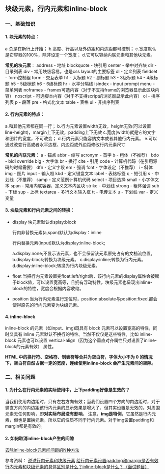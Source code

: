 ## 块级元素，行内元素和inline-block

### 一、基础知识

#### 1. 块元素的特点：

a.总是在新行上开始；
b.高度、行高以及外边距和内边距都可控制；
c.宽度默认是它容器的100%，除非设定一个宽度；
d.它可以容纳内联元素和其他块元素。

**常见的块元素**：
address - 地址
blockquote - 块引用
center - 举中对齐块
dir - 目录列表
div - 常用块级容易，也是css layout的主要标签
dl - 定义列表
fieldset - form控制组
form - 交互表单
h1 - 大标题
h2 - 副标题
h3 - 3级标题
h4 - 4级标题
h5 - 5级标题
h6 - 6级标题
hr - 水平分隔线
isindex - input prompt
menu - 菜单列表
noframes - frames可选内容（对于不支持frame的浏览器显示此区块内容）
noscript - 可选脚本内容（对于不支持script的浏览器显示此内容）
ol - 排序列表
p - 段落
pre - 格式化文本
table - 表格
ul - 非排序列表

#### 2. 行内元素的特点：

a.和其他元素都在同一行；
b.行内元素设置width无效，height无效(可以设置line-height)，margin上下无效，padding上下无效
c.宽度(width)就是它的文字和图片的宽度，不可改变；
d.行内元素只能容纳文本或者其他行内元素。
e.可以通过改变行高或者水平边框、内边距或外边距修改行内元素尺寸

**常见的内联元素：**
a - 锚点
abbr - 缩写
acronym - 首字
b - 粗体（不推荐）
bdo - bidi override
big - 大字体
br - 换行
cite - 引用
code - 计算机代码（在引用源码的时候需要）
dfn - 定义字段
em - 强调
font - 字体设定（不推荐）
i - 斜体
img - 图片
input - 输入框
kbd - 定义键盘文本
label - 表格标签
q - 短引用
s - 中划线（不推荐）
samp - 定义范例计算机代码
select - 项目选择
small - 小字体文本
span - 常用内联容器，定义文本内区块
strike - 中划线
strong - 粗体强调
sub - 下标
sup - 上标
textarea - 多行文本输入框
tt - 电传文本
u - 下划线
var - 定义变量

#### 3.  块级元素和行内元素之间的转换：

- display
  块元素默认display:block

  行内非替换元素(a,span)默认为display：inline

  行内替换元素(input)默认为display:inline-block;

  a.display:none;不显示该元素，也不会保留该元素原先占有的文档流位置。
  b.display:block;转换为块级元素。
  c.display:inline;转换为行内元素。
  d.display:inline-block;转换为行内块级元素。

- float
  当把行内元素设置完float:left/right后，该行内元素的display属性会被赋予block值，可以设置宽高等，且拥有浮动特性。块级元素也呈现出inline-block的特性，宽度会根据内容收缩。

- position
  当为行内元素进行定位时，position:absolute与position:fixed.都会使得原先的行内元素变为块级元素。

#### 4. inline-block 

inline-block 的元素（如input、img)既具有 block 元素可以设置宽高的特性，同时又具有 inline 元素默认不换行的特性。当然不仅仅是这些特性，比如 inline-block 元素也可以设置 vertical-align（因为这个垂直对齐属性只对设置了inline-block的元素有效） 属性。

**HTML 中的换行符、空格符、制表符等合并为空白符，字体大小不为 0 的情况下，空白符自然占据一定的宽度，连续使用inline-block 会产生元素间的空隙。**

### 二、相关问题

#### 1. 为什么在行内元素的实际使用中，上下padding好像是生效的？

当我们使用内边距时，只有左右方向有效；当我们设置四个方向的内边距时，对于竖直方向的内边距该行内元素的显示效果是增大了，但其实设置是无效的，对周围元素无任何影响，即**对实际布局没有影响**。
注意，**img是特例**，它虽然是行内元素，但也是置换元素，所以它的性质不同于行内元素。对于img设置padding和margin都是有效的。

#### 2. 如何取消inline-block产生的间隙

[去除inline-block元素间间距的N种方法](http://www.zhangxinxu.com/wordpress/?p=2357)

参考资料：
[说说行内元素和块级元素](https://www.jianshu.com/p/d69878549d92)
[给行内元素设置padding和margin是否有效](https://www.codetd.com/article/3473871)
 [行内元素和块级元素的具体区别是什么？inline-block是什么？（面试题目）](https://www.cnblogs.com/iceflorence/p/6626187.html)